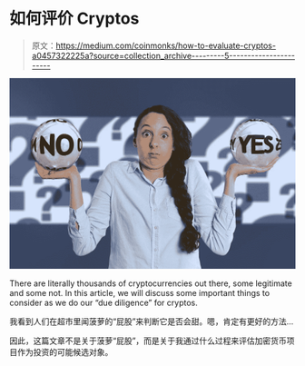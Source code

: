 # 如何评价 Cryptos

> 原文：<https://medium.com/coinmonks/how-to-evaluate-cryptos-a0457322225a?source=collection_archive---------5----------------------->

![](img/b9044c61143f2adcfc2f5d30ce3ca417.png)

There are literally thousands of cryptocurrencies out there, some legitimate and some not. In this article, we will discuss some important things to consider as we do our “due diligence” for cryptos.

我看到人们在超市里闻菠萝的“屁股”来判断它是否会甜。嗯，肯定有更好的方法…

因此，这篇文章不是关于菠萝“屁股”，而是关于我通过什么过程来评估加密货币项目作为投资的可能候选对象。